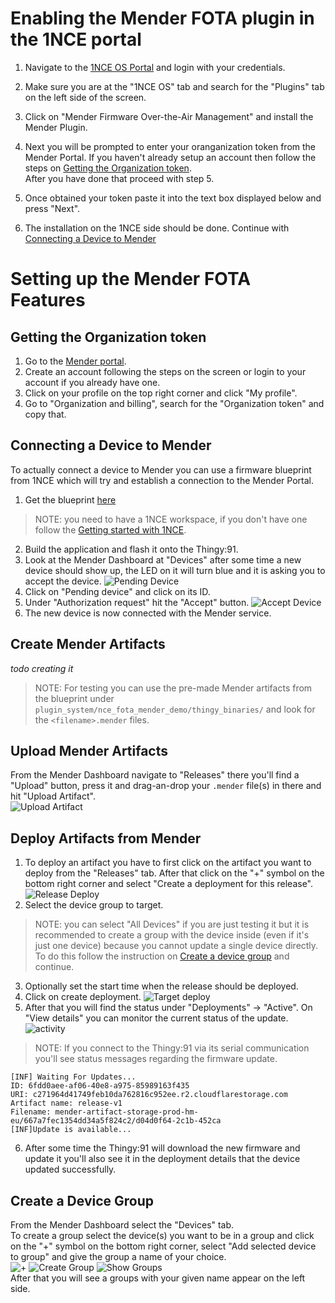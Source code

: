 # Enabling the Mender FOTA plugin in the 1NCE portal

1. Navigate to the [1NCE OS Portal](https://portal.1nce.com/portal/customer/connectivitysuite) and login with your credentials.  

2. Make sure you are at the "1NCE OS" tab and search for the "Plugins" tab on the left side of the screen.  

3. Click on "Mender Firmware Over-the-Air Management" and install the Mender Plugin.  

4. Next you will be prompted to enter your oranganization token from the Mender Portal. If you haven't already setup an account then follow the steps on [Getting the Organization token](#getting-the-organization-token).   
After you have done that proceed with step 5.   

5. Once obtained your token paste it into the text box displayed below and press "Next".   
6. The installation on the 1NCE side should be done. Continue with [Connecting a Device to Mender](#connecting-a-device-to-mender)


# Setting up the Mender FOTA Features

## Getting the Organization token

1. Go to the [Mender portal](https://eu.hosted.mender.io/ui/).  
2. Create an account following the steps on the screen or login to your account if you already have one.  
3. Click on your profile on the top right corner and click "My profile".   
4. Go to "Organization and billing", search for the "Organization token" and copy that.  

## Connecting a Device to Mender

To actually connect a device to Mender you can use a firmware blueprint from 1NCE which will try and establish a connection to the Mender Portal.  
1. Get the blueprint [here](https://github.com/1NCE-GmbH/blueprint-zephyr/tree/main/plugin_system/nce_fota_mender_demo)  
> NOTE: you need to have a 1NCE workspace, if you don't have one follow the [Getting started with 1NCE](https://github.com/itsoctotv/how-do-i-develop-with-zephyr-1nce-blueprints/blob/main/howto.md).  
2. Build the application and flash it onto the Thingy:91.  
3. Look at the Mender Dashboard at "Devices" after some time a new device should show up, the LED on it will turn blue and it is asking you to accept the device.  ![Pending Device](res/pending-devices.png "Pending Devices")  
4. Click on "Pending device" and click on its ID.  
5. Under "Authorization request" hit the "Accept" button.  ![Accept Device](res/accept-device.png "Accept Device")  
6. The new device is now connected with the Mender service.    

## Create Mender Artifacts
*todo creating it*

> NOTE: For testing you can use the pre-made Mender artifacts from the blueprint under `plugin_system/nce_fota_mender_demo/thingy_binaries/` and look for the `<filename>.mender` files.  

## Upload Mender Artifacts
From the Mender Dashboard navigate to "Releases" there you'll find a "Upload" button, press it and drag-an-drop your `.mender` file(s) in there and hit "Upload Artifact".   
![Upload Artifact](res/upload-artifact.png "Upload Artifact")  

## Deploy Artifacts from Mender
1. To deploy an artifact you have to first click on the artifact you want to deploy from the "Releases" tab. After that click on the "+" symbol on the bottom right corner and select "Create a deployment for this release". ![Release Deploy](res/release-deploy.png "Release & Deployment")  
2. Select the device group to target.  
> NOTE: you can select "All Devices" if you are just testing it but it is recommended to create a group with the device inside (even if it's just one device) because you cannot update a single device directly. To do this follow the instruction on [Create a device group](#create-a-device-group) and continue.  
3. Optionally set the start time when the release should be deployed.  
4. Click on create deployment.   ![Target deploy](res/target-deploy.png "Create Deployment")    
5. After that you will find the status under "Deployments" -> "Active". On "View details" you can monitor the current status of the update. ![activity](res/details-deploy.png "Details on Deployment")  
> NOTE: If you connect to the Thingy:91 via its serial communication you'll see status messages regarding the firmware update.  
```
[INF] Waiting For Updates...                                                             
ID: 6fdd0aee-af06-40e8-a975-85989163f435                                                 
URI: c271964d41749feb10da762816c952ee.r2.cloudflarestorage.com                           
Artifact name: release-v1                                                                
Filename: mender-artifact-storage-prod-hm-eu/667a7fec1354dd34a5f824c2/d04d0f64-2c1b-452ca
[INF]Update is available...   
```
6. After some time the Thingy:91 will download the new firmware and update it you'll also see it in the deployment details that the device updated successfully.  


## Create a Device Group
From the Mender Dashboard select the "Devices" tab.  
To create a group select the device(s) you want to be in a group and click on the "+" symbol on the bottom right corner, select "Add selected device to group" and give the group a name of your choice.   
![+](res/select-create-group.png "Add selected device to a group") ![Create Group](res/create-group.png "Create and name a group") ![Show Groups](res/show-group.png "Show Groups")   
After that you will see a groups with your given name appear on the left side.  


